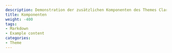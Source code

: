 ```yaml
---
description: Demonstration der zusätzlichen Komponenten des Themes Claris
title: Komponenten
weight: -400
tags:
- Markdown
- Example content
categories:
- Theme
---
```

